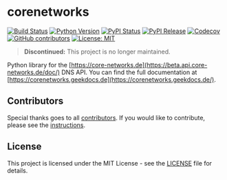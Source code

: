 # corenetworks

[![Build Status](https://img.shields.io/drone/build/thegeeklab/corenetworks?logo=drone&server=https%3A%2F%2Fdrone.thegeeklab.de)](https://drone.thegeeklab.de/thegeeklab/corenetworks)
[![Python Version](https://img.shields.io/pypi/pyversions/corenetworks.svg)](https://pypi.org/project/corenetworks/)
[![PyPI Status](https://img.shields.io/pypi/status/corenetworks.svg)](https://pypi.org/project/corenetworks/)
[![PyPI Release](https://img.shields.io/pypi/v/corenetworks.svg)](https://pypi.org/project/corenetworks/)
[![Codecov](https://img.shields.io/codecov/c/github/thegeeklab/corenetworks)](https://codecov.io/gh/thegeeklab/corenetworks)
[![GitHub contributors](https://img.shields.io/github/contributors/thegeeklab/corenetworks)](https://github.com/thegeeklab/corenetworks/graphs/contributors)
[![License: MIT](https://img.shields.io/github/license/thegeeklab/corenetworks)](https://github.com/thegeeklab/corenetworks/blob/main/LICENSE)

> **Discontinued:** This project is no longer maintained.

Python library for the [https://core-networks.de](https://beta.api.core-networks.de/doc/) DNS API. You can find the full documentation at [https://corenetworks.geekdocs.de](https://corenetworks.geekdocs.de/).

## Contributors

Special thanks goes to all [contributors](https://github.com/thegeeklab/corenetworks/graphs/contributors). If you would like to contribute,
please see the [instructions](https://github.com/thegeeklab/corenetworks/blob/main/CONTRIBUTING.md).

## License

This project is licensed under the MIT License - see the [LICENSE](https://github.com/thegeeklab/corenetworks/blob/main/LICENSE) file for details.
